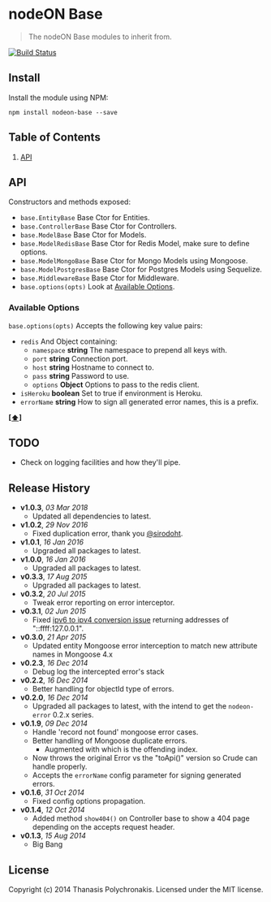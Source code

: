 # nodeON Base

> The nodeON Base modules to inherit from.

[![Build Status](https://secure.travis-ci.org/thanpolas/nodeON-base.png?branch=master)](http://travis-ci.org/thanpolas/nodeON-base)


## Install

Install the module using NPM:

```
npm install nodeon-base --save
```

## <a name='TOC'>Table of Contents</a>

1. [API](#api)

## API

Constructors and methods exposed:

* `base.EntityBase` Base Ctor for Entities.
* `base.ControllerBase` Base Ctor for Controllers.
* `base.ModelBase` Base Ctor for Models.
* `base.ModelRedisBase` Base Ctor for Redis Model, make sure to define options.
* `base.ModelMongoBase` Base Ctor for Mongo Models using Mongoose.
* `base.ModelPostgresBase` Base Ctor for Postgres Models using Sequelize.
* `base.MiddlewareBase` Base Ctor for Middleware.
* `base.options(opts)` Look at [Available Options](#available-options).

### Available Options

`base.options(opts)` Accepts the following key value pairs:

* `redis` And Object containing:
    * `namespace` **string** The namespace to prepend all keys with.
    * `port` **string** Connection port.
    * `host` **string** Hostname to connect to.
    * `pass` **string** Password to use.
    * `options` **Object** Options to pass to the redis client.
* `isHeroku` **boolean** Set to true if environment is Heroku.
* `errorName` **string** How to sign all generated error names, this is a prefix.

**[[⬆]](#TOC)**

## TODO

* Check on logging facilities and how they'll pipe.

## Release History

- **v1.0.3**, *03 Mar 2018*
    - Updated all dependencies to latest.
- **v1.0.2**, *29 Nov 2016*
    - Fixed duplication error, thank you [@sirodoht](https://github.com/sirodoht).
- **v1.0.1**, *16 Jan 2016*
    - Upgraded all packages to latest.
- **v1.0.0**, *16 Jan 2016*
    - Upgraded all packages to latest.
- **v0.3.3**, *17 Aug 2015*
    - Upgraded all packages to latest.
- **v0.3.2**, *20 Jul 2015*
    - Tweak error reporting on error interceptor.
- **v0.3.1**, *02 Jun 2015*
    - Fixed [ipv6 to ipv4 conversion issue](https://github.com/joyent/node/issues/9195) returning addresses of "::ffff:127.0.0.1".
- **v0.3.0**, *21 Apr 2015*
    - Updated entity Mongoose error interception to match new attribute names in Mongoose 4.x
- **v0.2.3**, *16 Dec 2014*
    - Debug log the intercepted error's stack
- **v0.2.2**, *16 Dec 2014*
    - Better handling for objectId type of errors.
- **v0.2.0**, *16 Dec 2014*
    - Upgraded all packages to latest, with the intend to get the `nodeon-error` 0.2.x series.
- **v0.1.9**, *09 Dec 2014*
    - Handle 'record not found' mongoose error cases.
    - Better handling of Mongoose duplicate errors.
        - Augmented with which is the offending index.
    - Now throws the original Error vs the "toApi()" version so Crude can handle properly.
    - Accepts the `errorName` config parameter for signing generated errors.
- **v0.1.6**, *31 Oct 2014*
    - Fixed config options propagation.
- **v0.1.4**, *12 Oct 2014*
    - Added method `show404()` on Controller base to show a 404 page depending on the accepts request header.
- **v0.1.3**, *15 Aug 2014*
    - Big Bang

## License

Copyright (c) 2014 Thanasis Polychronakis. Licensed under the MIT license.

